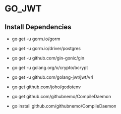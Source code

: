 # GO_JWT

## Install Dependencies
- go get -u gorm.io/gorm

- go get -u gorm.io/driver/postgres

- go get -u github.com/gin-gonic/gin

- go get -u golang.org/x/crypto/bcrypt

- go get -u github.com/golang-jwt/jwt/v4

- go get github.com/joho/godotenv

- go get github.com/githubnemo/CompileDaemon

- go install github.com/githubnemo/CompileDaemon